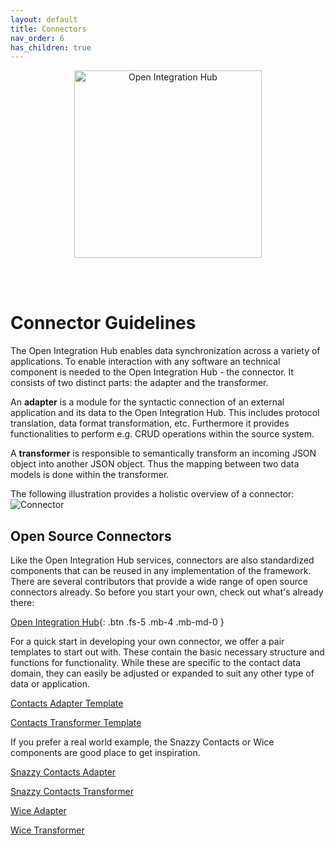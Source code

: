 ```yaml
---
layout: default
title: Connectors
nav_order: 6
has_children: true
---
```


<p align="center">
  <img src="https://raw.githubusercontent.com/openintegrationhub/openintegrationhub.github.io/master/assets/images/large-oih-vertikal-zentriert.png" alt="Open Integration Hub" width="300"/>
</p>
<br>
<br>

# Connector Guidelines

The Open Integration Hub enables data synchronization across a variety of applications. To enable interaction with any software an technical component is needed to the Open Integration Hub - the connector. It consists of two distinct parts: the adapter and the transformer.

An **adapter** is a module for the syntactic connection of an external application and its data to the Open Integration Hub. This includes protocol translation, data format transformation, etc.
Furthermore it provides functionalities to perform e.g. CRUD operations within the source system.

A **transformer** is responsible to semantically transform an incoming JSON object into another JSON object. Thus the mapping between two data models is done within the transformer.

The following illustration provides a holistic overview of a connector:
![Connector](https://raw.githubusercontent.com/openintegrationhub/openintegrationhub.github.io/master/assets/images/ConnectorsV3.png)

## Open Source Connectors

Like the Open Integration Hub services, connectors are also standardized components that can be reused in any implementation of the framework. There are several contributors that provide a wide range of open source connectors already. So before you start your own, check out what's already there:

[Open Integration Hub](https://github.com/openintegrationhub){: .btn .fs-5 .mb-4 .mb-md-0 }

For a quick start in developing your own connector, we offer a pair templates to start out with. These contain the basic necessary structure and functions for functionality. While these are specific to the contact data domain, they can easily be adjusted or expanded to suit any other type of data or application.

[Contacts Adapter Template](https://github.com/openintegrationhub/contacts-adapter-template)

[Contacts Transformer Template](https://github.com/openintegrationhub/contacts-transformer-template)

<!-- If you want to build your own connector, we suggest you start with a our node.js example, to understand the structure and what you need to get going. Most components are build in node.js, although you can choose any language you want.

[node.js example](https://openintegrationhub.github.io//docs/Connectors/building-nodejs-component.html) -->

If you prefer a real world example, the Snazzy Contacts or Wice components are good place to get inspiration.

[Snazzy Contacts Adapter](https://github.com/openintegrationhub/snazzycontacts-adapter)

[Snazzy Contacts Transformer](https://github.com/openintegrationhubsnazzycontacts-transformer)

[Wice Adapter](https://github.com/openintegrationhub/wicecrm-adapter)

[Wice Transformer](https://github.com/openintegrationhub/wicecrm-transformer)
